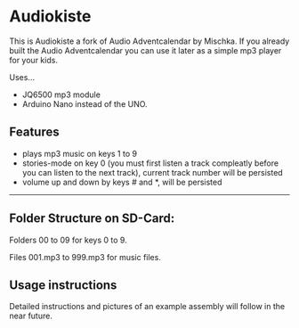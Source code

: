 # Audiokiste

This is Audiokiste a fork of Audio Adventcalendar by Mischka.
If you already built the Audio Adventcalendar you can use it later as a simple mp3 player for your kids. 

Uses...

* JQ6500 mp3 module
* Arduino Nano instead of the UNO.

## Features

* plays mp3 music on keys 1 to 9
* stories-mode on key 0 (you must first listen a track compleatly before you can listen to the next track),
current track number will be persisted
* volume up and down by keys # and *, will be persisted

----

## Folder Structure on SD-Card:

  Folders 00 to 09 for keys 0 to 9.

  Files 001.mp3 to 999.mp3 for music files.

## Usage instructions

Detailed instructions and pictures of an example assembly will follow in the near future.
  
